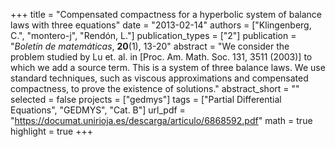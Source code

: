 +++
title = "Compensated compactness for a hyperbolic system of balance laws with three equations"
date = "2013-02-14"
authors = ["Klingenberg, C.", "montero-j", "Rendón, L."]
publication_types = ["2"]
publication = "*Boletín de matemáticas*, **20**(1), 13-20"
abstract = "We consider the problem studied by Lu et. al. in [Proc. Am. Math. Soc. 131, 3511 (2003)] to which we add a source term. This is a system of three balance laws. We use standard techniques, such as viscous approximations and compensated compactness, to prove the existence of solutions."
abstract_short = ""
selected = false
projects = ["gedmys"]
tags = ["Partial Differential Equations", "GEDMYS", "Cat. B"]
url_pdf = "https://documat.unirioja.es/descarga/articulo/6868592.pdf"
math = true
highlight = true
+++
